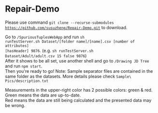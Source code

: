 # Repair-Demo

Please use command <code>git clone --recurse-submodules https://github.com/susuzheng/Repair-Demo.git</code> to download.

Go to <code>/SpuriousTuplesWebApp</code> and run <code>sh runTestServer.sh Dataset/[folder name]/[name].csv [number of attributes] [hasHeader] 9876</code>. (e.g. <code>sh runTestServer.sh Dataset/Adult/adult.csv 15 false 9876</code>)<br />
After it shows to be all set, use another shell and go to <code>/Drawing JD Tree</code> and run <code>npm start</code>.<br />
Then you're ready to go!
Note: Sample separator files are contained in the same folder as the datasets. More details please check <code>Sample\ Pics/description.txt</code>

Measurements in the upper-right color has 2 possible colors: green & red.<br />
Green means the data are up-to-date.<br />
Red means the data are still being calculated and the presented data may be wrong.<br />
